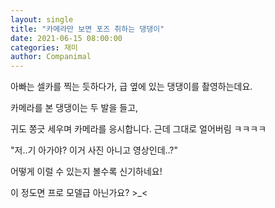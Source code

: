 ```yaml
---
layout: single
title: "카메라만 보면 포즈 취하는 댕댕이"
date: 2021-06-15 08:00:00
categories: 재미
author: Companimal
---
```


아빠는 셀카를 찍는 듯하다가, 급 옆에 있는 댕댕이를 촬영하는데요.

카메라를 본 댕댕이는 두 발을 들고,

귀도 쫑긋 세우며 카메라를 응시합니다. 근데 그대로 얼어버림 ㅋㅋㅋㅋ

"저..기 아가야? 이거 사진 아니고 영상인데..?"

어떻게 이럴 수 있는지 볼수록 신기하네요!

이 정도면 프로 모델급 아닌가요? &gt;\_&lt;
